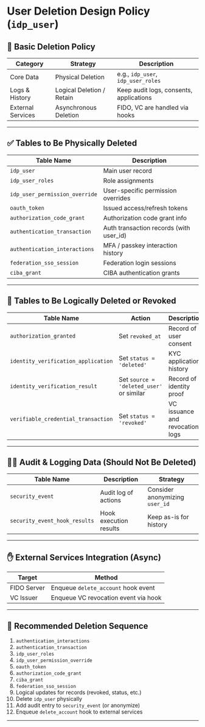 # User Deletion Design Policy (`idp_user`)

## 🧹 Basic Deletion Policy

| Category     | Strategy         | Description |
|--------------|------------------|-------------|
| Core Data    | Physical Deletion | e.g., `idp_user`, `idp_user_roles` |
| Logs & History | Logical Deletion / Retain | Keep audit logs, consents, applications |
| External Services | Asynchronous Deletion | FIDO, VC are handled via hooks |

---

## ✅ Tables to Be Physically Deleted

| Table Name | Description |
|------------|-------------|
| `idp_user` | Main user record |
| `idp_user_roles` | Role assignments |
| `idp_user_permission_override` | User-specific permission overrides |
| `oauth_token` | Issued access/refresh tokens |
| `authorization_code_grant` | Authorization code grant info |
| `authentication_transaction` | Auth transaction records (with user_id) |
| `authentication_interactions` | MFA / passkey interaction history |
| `federation_sso_session` | Federation login sessions |
| `ciba_grant` | CIBA authentication grants |

---

## 🔄 Tables to Be Logically Deleted or Revoked

| Table Name | Action | Description |
|------------|--------|-------------|
| `authorization_granted` | Set `revoked_at` | Record of user consent |
| `identity_verification_application` | Set `status = 'deleted'` | KYC application history |
| `identity_verification_result` | Set `source = 'deleted_user'` or similar | Record of identity proof |
| `verifiable_credential_transaction` | Set `status = 'revoked'` | VC issuance and revocation logs |

---

## 🕵️‍♀️ Audit & Logging Data (Should Not Be Deleted)

| Table Name | Description | Strategy |
|------------|-------------|----------|
| `security_event` | Audit log of actions | Consider anonymizing `user_id` |
| `security_event_hook_results` | Hook execution results | Keep as-is for history |

---

## ✋ External Services Integration (Async)

| Target       | Method |
|--------------|--------|
| FIDO Server  | Enqueue `delete_account` hook event |
| VC Issuer    | Enqueue VC revocation event via hook |

---

## 🚦 Recommended Deletion Sequence

1. `authentication_interactions`
2. `authentication_transaction`
3. `idp_user_roles`
4. `idp_user_permission_override`
5. `oauth_token`
6. `authorization_code_grant`
7. `ciba_grant`
8. `federation_sso_session`
9. Logical updates for records (revoked, status, etc.)
10. Delete `idp_user` physically
11. Add audit entry to `security_event` (or anonymize)
12. Enqueue `delete_account` hook to external services

---
